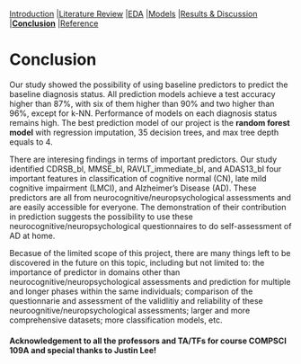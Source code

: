 [Introduction](https://mal5482.github.io/ADNI-Alzheimer-Project/index)   \|[Literature Review](https://mal5482.github.io/ADNI-Alzheimer-Project/Review)   \|[EDA](https://mal5482.github.io/ADNI-Alzheimer-Project/EDA)   \|[Models](https://mal5482.github.io/ADNI-Alzheimer-Project/Models)   \|[Results & Discussion](https://mal5482.github.io/ADNI-Alzheimer-Project/Summary)   \|[**Conclusion**](https://mal5482.github.io/ADNI-Alzheimer-Project/Conclusion)   \|[Reference](https://mal5482.github.io/ADNI-Alzheimer-Project/Reference)

# Conclusion

Our study showed the possibility of using baseline predictors to predict the baseline diagnosis status. All prediction models achieve a test accuracy higher than 87%, with six of them higher than 90% and two higher than 96%, except for k-NN. Performance of models on each diagnosis status remains high. The best prediction model of our project is the **random forest model** with regression imputation, 35 decision trees, and max tree depth equals to 4.

There are interesing findings in terms of important predictors. Our study identified CDRSB_bl, MMSE_bl, RAVLT_immediate_bl, and ADAS13_bl four important features in classification of cognitive normal (CN), late mild cognitive impairment (LMCI), and Alzheimer’s Disease (AD). These predictors are all from neurocognitive/neuropsychological assessments and are easily accessible for everyone. The demonstration of their contribution in prediction suggests the possibility to use these neurocognitive/neuropsychological questionnaires to do self-assessment of AD at home.

Becasue of the limited scope of this project, there are many things left to be discovered in the future on this topic, including but not limited to: the importance of predictor in domains other than neurocognitive/neuropsychological assessments and prediction for multiple and longer phases within the same individuals; comparison of the questionnarie and assessment of the validlitiy and reliability of these neuroognitive/neuropsychological assessments; larger and more comprehensive datasets; more classification models, etc.




#### Acknowledgement to all the professors and TA/TFs for course COMPSCI 109A and special thanks to Justin Lee!

